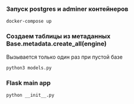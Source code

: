 ### Запуск postgres и adminer контейнеров
```
docker-compose up
```
### Создаем таблицы из метаданных Base.metadata.create_all(engine)
Вызывается только один раз при пустой базе
```
python3 models.py
```
### Flask main app
```
python __init__.py
```

